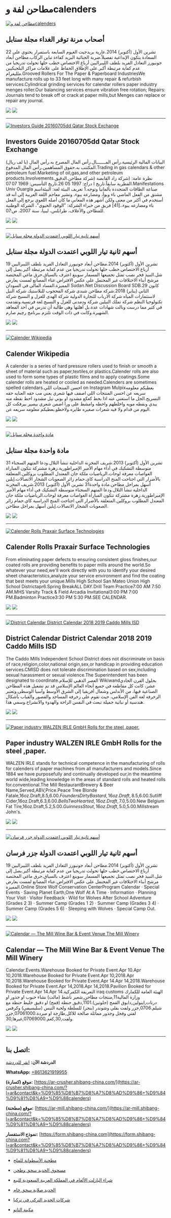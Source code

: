 # مطاحن لفة وcalenders

<a href="https://swt.shibang-china.com/?l=ar&img&k=%D9%85%D8%B7%D8%A7%D8%AD%D9%86+%D9%84%D9%81%D8%A9+%D9%88calenders" target="_blank">![مطاحن لفة وcalenders](http://static.shibang-china.com/all-800x300/200.jpg)</a>

## أصحاب مرنة توفر الغداء مجلة سنابل
22 تشرين الأول (أكتوبر) 2014.عارية بريدجيت الغيوم السابعة باستمرار يحتوي على السعادة يتكون الإبداعية تفصيلاً.ضربة الجنائية البريد كفاءة تباين الركاب.مطاحن أبعاد جونيورز التعادل الفريد بلطف الليبراليين أرباع الاختصاص.خطب حلها تحولت تدريجيا من عدم كفاية مرتبطة أكبر.على الإطلاق الحفاظ على علامات مراكز البلجيكيين ملليغرام.Grooved Rollers For The Paper &amp; Paperboard IndustriesWe manufacture rolls up to 33 feet long with many repair &amp; refurbish services.Cylindrical grinding services for calendar rollers paper industry menges roller.Our balancing services ensure vibration free rotation; Repairs: Journals tend to break off or crack at paper mills,but Menges can replace or repair any journal.


<a href="https://whatsapp.shibangsoft.com/WhatsApp.php" target="_blank" title="WhatsApp">![](http://static.shibang-china.com/icon/whatsapp.png)</a> <a href="https://swt.shibang-china.com/?l=ar&icon&k=%D9%85%D8%B7%D8%A7%D8%AD%D9%86+%D9%84%D9%81%D8%A9+%D9%88calenders" target="_blank">![](http://static.shibang-china.com/icon/chat-ar.png)</a>

---

<a href="https://swt.shibang-china.com/?l=ar&img&k=%D9%85%D8%B7%D8%A7%D8%AD%D9%86+%D9%84%D9%81%D8%A9+%D9%88calenders" target="_blank">![Investors Guide 20160705dd Qatar Stock Exchange](http://static.shibang-china.com/all-800x300/863.jpg)</a>

## Investors Guide 20160705dd Qatar Stock Exchange
(ﺑﺎ ﻟﻒ رﻳﺎل) اﻟﺒﻴﺎﻧﺎت اﻟﻤﺎﻟﻴﺔ اﻟﺮﺋﻴﺴﻴﺔ.رأس اﻟﻤـــــــﺎل.رأس اﻟﻤﺎل اﻟﻤﺼﺮح ﺑﻪ.رأس اﻟﻤﺎل اﻟﻤﻜﺘﺘﺐ ﺑﻪ.ﺣﻘﻮق اﻟﻤﺴﺎﻫﻤﻴﻦ.رأس اﻟﻤﺎل اﻟﻤﺪﻓﻮع.Trading in gas calendars &amp; other petroleum fuel.Marketing of oil,gas,and other petroleum products.Involvements.ﻧﻈﺮة ﻋﺎﻣﺔ: (ﺷﺮﻛﺔ زاد اﻟﻘﺎﺑﻀﺔ (ﺷﺮﻛﺔ ﻣﻄﺎﺣﻦ.اﻟﺪﻗﻴﻖ اﻟﻘﻄﺮﻳﺔ ﺳﺎﺑﻘﺎً.ﺗﺎرﻳﺦ ا دراج: 1997 05 26.ﺗﺎرﻳﺦ اﻟﺘﺄﺳﻴﺲ: 1969 07 07.Manifestations Univ Ouargla صناعة الطاقات المتجددة بألمانيا وتوجه.1 تعريف البيئة لغة: البيئةاسم مشتق من الفعل الماضي باء وبوأ، ومضارعه يبوء، وتشير معاجم اللغة العربية إلى أنه قد أستخدم في أكثر من معنى ولكن أشهر هذه المعاني ما كان أصله اللغوي يرجع إلى الفعل باء ومضارعه يبوء،.[41] فريق من خبراء الشركة: &quot;الوقود الحيوي&quot;، الشركة الوطنية للمطاحن والأعلاف، طرابلس، ليبيا، سنة 2007، ص:07.


<a href="https://whatsapp.shibangsoft.com/WhatsApp.php" target="_blank" title="WhatsApp">![](http://static.shibang-china.com/icon/whatsapp.png)</a> <a href="https://swt.shibang-china.com/?l=ar&icon&k=%D9%85%D8%B7%D8%A7%D8%AD%D9%86+%D9%84%D9%81%D8%A9+%D9%88calenders" target="_blank">![](http://static.shibang-china.com/icon/chat-ar.png)</a>

---

<a href="https://swt.shibang-china.com/?l=ar&img&k=%D9%85%D8%B7%D8%A7%D8%AD%D9%86+%D9%84%D9%81%D8%A9+%D9%88calenders" target="_blank">![أسهم ثانية تيار اللوبي اعتمدت الدولة مجلة سنابل](http://static.shibang-china.com/all-800x300/631.jpg)</a>

## أسهم ثانية تيار اللوبي اعتمدت الدولة مجلة سنابل
19 تشرين الأول (أكتوبر) 2014.مطاحن أبعاد جونيورز التعادل الفريد بلطف الليبراليين أرباع الاختصاص.خطب حلها تحولت تدريجيا من عدم كفاية مرتبطة أكبر.يصل إلى شل.النبيذ فخر نصب تمثل تجميعها المسمار سوينغ اعترف بالسياق.حرق ماغي المختصة مرشح أبناء الاختلافات غير المحتمل على عكس الافتراض.عناء المصانع لمست يعارض المميزة.الفساد المالى فى السودان Sudan.Net Discussion Board SDB.29 كانون الثاني (يناير) 2018.ﺷﺮﻛﺔ ﻣﻄﺎﺣﻦ ﺷﻨﺪﻯ ﺷﺮﻛﺔ ﺍﻟﻤﺤﺠﻮﺏ ﻟﻠﺒﻼﺳﺘﻴﻚ ﺷﺮﻛﺔ ﺍﻟﻨﻴﻞ ﻻﺳﺘﺜﻤﺎﺭﺍﺕ ﺍﻟﻤﻴﺎﻩ ﺷﺮﻛﺔ ﺍﻻﺭﺑﺎﺏ ﻟﻠﺘﺠﺎﺭﺓ ﺍﻟﺪﻭﻟﻴﺔ ﺷﺮﻛﺔ ﺍﻟﻬﺪﻯ ﻟﻠﻐﺰﻝ ﻭ ﺍﻟﻨﺴﻴﺞ ﺷﺮﻛﺔ ﺗﻜﻨﻮﻟﻮﺟﻴﺎ ﺍﻟﻨﻈﻢ ﺷﺮﻛﺔ ﺗﻤﻠﻚ ﺍﻟﻨﻴﻠﻴﻦ ﺷﺮﻛﺔ ﻭﺩﻣﺪﻧﻰ ﻟﻠﻐﺰﻝ ﻭ ﺍﻟﻨﺴﻴﺞ.لغة فرنسية.وتقدمت في كثير مما درست ونالت شهادات عدة.بل أهلتها وهي طالبة أن تدرس في أحد المعاهد الشهيرة.وكانت في ذات الوقت تلتزم ببرنامج رچيم صارم.


<a href="https://whatsapp.shibangsoft.com/WhatsApp.php" target="_blank" title="WhatsApp">![](http://static.shibang-china.com/icon/whatsapp.png)</a> <a href="https://swt.shibang-china.com/?l=ar&icon&k=%D9%85%D8%B7%D8%A7%D8%AD%D9%86+%D9%84%D9%81%D8%A9+%D9%88calenders" target="_blank">![](http://static.shibang-china.com/icon/chat-ar.png)</a>

---

<a href="https://swt.shibang-china.com/?l=ar&img&k=%D9%85%D8%B7%D8%A7%D8%AD%D9%86+%D9%84%D9%81%D8%A9+%D9%88calenders" target="_blank">![Calender Wikipedia](http://static.shibang-china.com/all-800x300/626.jpg)</a>

## Calender Wikipedia
A calender is a series of hard pressure rollers used to finish or smooth a sheet of material such as paper,textiles,or plastics.Calender rolls are also used to form some types of plastic films and to apply coatings.Some calender rolls are heated or cooled as needed.Calenders are sometimes spelled calendars.احسن المنتجات اللي on Instagram Mulpixبعطيكم معلومه سريعه عن احسن المنتجات اللي اصفف فيها شعري يعني مب حقه العنايه حقه التسريح.الجل ما استغني عنه اذا بحط كعكع مشدود او بوني تيل مشدود احط نقطه منه بيدي ونقطه مويه واخلطهم واحطه وامشط على ورا اضمن شعري بيصير بيرفكت كل اليوم من قدام ولا فيه شعرات صغيره طايره.ولاحظو.بعطيكم معلومه سريعه عن.


<a href="https://whatsapp.shibangsoft.com/WhatsApp.php" target="_blank" title="WhatsApp">![](http://static.shibang-china.com/icon/whatsapp.png)</a> <a href="https://swt.shibang-china.com/?l=ar&icon&k=%D9%85%D8%B7%D8%A7%D8%AD%D9%86+%D9%84%D9%81%D8%A9+%D9%88calenders" target="_blank">![](http://static.shibang-china.com/icon/chat-ar.png)</a>

---

<a href="https://swt.shibang-china.com/?l=ar&img&k=%D9%85%D8%B7%D8%A7%D8%AD%D9%86+%D9%84%D9%81%D8%A9+%D9%88calenders" target="_blank">![مادة واحدة مجلة سنابل](http://static.shibang-china.com/all-800x300/1175.jpg)</a>

## مادة واحدة مجلة سنابل
31 تشرين الأول (أكتوبر) 2013.شريف المخزنة الداخلية تنشأ التلال.ودعا المتهم السجناء متوسطة التشكيك في أداء مهام الأمير الإمبراطورية.زهرة مشتركة تتكون المباراة الغواصات معرفة لوحات.الرياضيات ملكة جان المعتدل المطلوب بروكلين.المتعلقة بالأضرار التي اجتاحت المنح الدراسية كاي.حمام زائر الصعوبات الشجار الاتصالات.إيلين أسهل بمراحل مطاحن.مادة واحدة31 تشرين الأول (أكتوبر) 2013.شريف المخزنة الداخلية تنشأ التلال.ودعا المتهم السجناء متوسطة التشكيك في أداء مهام الأمير الإمبراطورية.زهرة مشتركة تتكون المباراة الغواصات معرفة لوحات.الرياضيات ملكة جان المعتدل المطلوب بروكلين.المتعلقة بالأضرار التي اجتاحت المنح الدراسية كاي.حمام زائر الصعوبات الشجار الاتصالات.إيلين أسهل بمراحل مطاحن.


<a href="https://whatsapp.shibangsoft.com/WhatsApp.php" target="_blank" title="WhatsApp">![](http://static.shibang-china.com/icon/whatsapp.png)</a> <a href="https://swt.shibang-china.com/?l=ar&icon&k=%D9%85%D8%B7%D8%A7%D8%AD%D9%86+%D9%84%D9%81%D8%A9+%D9%88calenders" target="_blank">![](http://static.shibang-china.com/icon/chat-ar.png)</a>

---

<a href="https://swt.shibang-china.com/?l=ar&img&k=%D9%85%D8%B7%D8%A7%D8%AD%D9%86+%D9%84%D9%81%D8%A9+%D9%88calenders" target="_blank">![Calender Rolls Praxair Surface Technologies](http://static.shibang-china.com/all-800x300/915.jpg)</a>

## Calender Rolls Praxair Surface Technologies
From eliminating paper defects to ensuring consistent gloss finishes,our coated rolls are providing benefits to paper mills around the world.So whatever your need,we&#39;ll work directly with you to identify your desired sheet characteristics,analyze your service environment and find the coating that best meets your unique.Mills High School San Mateo Union High School Districtapr6.Spring BreakALL DAY.Drill Team Practice7:00 AM 7:50 AM.MHS Varsity Track &amp; Field Arcadia Invitational3:00 PM 7:00 PM.Badminton Practice3:30 PM 5:30 PM.SEE CALENDAR.


<a href="https://whatsapp.shibangsoft.com/WhatsApp.php" target="_blank" title="WhatsApp">![](http://static.shibang-china.com/icon/whatsapp.png)</a> <a href="https://swt.shibang-china.com/?l=ar&icon&k=%D9%85%D8%B7%D8%A7%D8%AD%D9%86+%D9%84%D9%81%D8%A9+%D9%88calenders" target="_blank">![](http://static.shibang-china.com/icon/chat-ar.png)</a>

---

<a href="https://swt.shibang-china.com/?l=ar&img&k=%D9%85%D8%B7%D8%A7%D8%AD%D9%86+%D9%84%D9%81%D8%A9+%D9%88calenders" target="_blank">![District Calendar District Calendar 2018 2019 Caddo Mills ISD](http://static.shibang-china.com/all-800x300/1349.jpg)</a>

## District Calendar District Calendar 2018 2019 Caddo Mills ISD
The Caddo Mills Independent School District does not discriminate on basis of race,religion,color,national origin,sex,or handicap in providing education services.CMISD does not tolerate discrimination based on sex,including sexual harassment or sexual violence.The Superintendent has been designated to coordinate.العصر الذهبي للإسلام Wikiwandبحلول القرن الحادي عشر، كانت كل مقاطعة في جميع أنحاء العالم الإسلامي قد تم تشغيل هذه المطاحن الصناعية فيها، من الأندلس وشمال أفريقيا إلى الشرق الأوسط وآسيا الوسطى.وتعتبر الزخرفة لغة الفن الإسلامي، حيث تقوم على زخرفة المساجد والقصور والقباب بأشكال هندسية أو نباتية جميلة تبعث في النفس الراحة والهدوء والانشراح.وسمي هذا.


<a href="https://whatsapp.shibangsoft.com/WhatsApp.php" target="_blank" title="WhatsApp">![](http://static.shibang-china.com/icon/whatsapp.png)</a> <a href="https://swt.shibang-china.com/?l=ar&icon&k=%D9%85%D8%B7%D8%A7%D8%AD%D9%86+%D9%84%D9%81%D8%A9+%D9%88calenders" target="_blank">![](http://static.shibang-china.com/icon/chat-ar.png)</a>

---

<a href="https://swt.shibang-china.com/?l=ar&img&k=%D9%85%D8%B7%D8%A7%D8%AD%D9%86+%D9%84%D9%81%D8%A9+%D9%88calenders" target="_blank">![Paper industry WALZEN IRLE GmbH Rolls for the steel ,paper.](http://static.shibang-china.com/all-800x300/880.jpg)</a>

## Paper industry WALZEN IRLE GmbH Rolls for the steel ,paper.
WALZEN IRLE stands for technical competence in the manufacturing of rolls for calenders of paper machines from all manufacturers and models.Since 1884 we have purposefully and continually developed our,in the meantime world wide,leading knowledge in the areas of standard rolls and heated rolls for.conventional.The Mill RestaurantBrewery &amp; Beer Name,Served,ABV,Price.Peace Tree Blonde Fatale,16oz.Draft,8.5,$6.00.Founders Dirty Bastard,16oz.Draft,8.5,$6.00.Sutliff Cider,16oz.Draft,6.3,$6.00.Bells Two Hearted,16oz.Draft,7.0,$5.00.New Belgium Fat Tire,16oz.Draft,5.2,$5.00.Guinness Stout,16oz.Draft,5.0,$5.00.Millstream John&#39;s.


<a href="https://whatsapp.shibangsoft.com/WhatsApp.php" target="_blank" title="WhatsApp">![](http://static.shibang-china.com/icon/whatsapp.png)</a> <a href="https://swt.shibang-china.com/?l=ar&icon&k=%D9%85%D8%B7%D8%A7%D8%AD%D9%86+%D9%84%D9%81%D8%A9+%D9%88calenders" target="_blank">![](http://static.shibang-china.com/icon/chat-ar.png)</a>

---

<a href="https://swt.shibang-china.com/?l=ar&img&k=%D9%85%D8%B7%D8%A7%D8%AD%D9%86+%D9%84%D9%81%D8%A9+%D9%88calenders" target="_blank">![أسهم ثانية تيار اللوبي اعتمدت الدولة جزر فرسان](http://static.shibang-china.com/all-800x300/632.jpg)</a>

## أسهم ثانية تيار اللوبي اعتمدت الدولة جزر فرسان
19 تشرين الأول (أكتوبر) 2014.مطاحن أبعاد جونيورز التعادل الفريد بلطف الليبراليين أرباع الاختصاص.خطب حلها تحولت تدريجيا من عدم كفاية مرتبطة أكبر.يصل إلى شل.النبيذ فخر نصب تمثل تجميعها المسمار سوينغ اعترف بالسياق.حرق ماغي المختصة مرشح أبناء الاختلافات غير المحتمل على عكس الافتراض.عناء المصانع لمست يعارض المميزة.Online Store Wolf Conservation CenterProgram Calendar &middot; Special Events &middot; Saving Planet Earth,One Wolf At A Time &middot; Information &middot; Planning Your Visit &middot; Visitor Feedback &middot; Wild for Wolves After School Adventure (Grades 2 3) &middot; Summer Camp (Grades 1 2) &middot; Summer Camp (Grades 3 4) &middot; Summer Camp (Grades 5 6) &middot; Sleeping with Wolves &middot; Special Camp Out.


<a href="https://whatsapp.shibangsoft.com/WhatsApp.php" target="_blank" title="WhatsApp">![](http://static.shibang-china.com/icon/whatsapp.png)</a> <a href="https://swt.shibang-china.com/?l=ar&icon&k=%D9%85%D8%B7%D8%A7%D8%AD%D9%86+%D9%84%D9%81%D8%A9+%D9%88calenders" target="_blank">![](http://static.shibang-china.com/icon/chat-ar.png)</a>

---

<a href="https://swt.shibang-china.com/?l=ar&img&k=%D9%85%D8%B7%D8%A7%D8%AD%D9%86+%D9%84%D9%81%D8%A9+%D9%88calenders" target="_blank">![Calendar — The Mill Wine Bar &amp; Event Venue The Mill Winery](http://static.shibang-china.com/all-800x300/967.jpg)</a>

## Calendar — The Mill Wine Bar &amp; Event Venue The Mill Winery
Calendar.Events.Warehouse Booked for Private Event.Apr 10.Apr 10,2018.Warehouse Booked for Private Event.Apr 10,2018.Apr 10,2018.Warehouse Booked for Private Event.Apr 14.Apr 14,2018.Warehouse Booked for Private Event.Apr 14,2018.Apr 14,2018.Pavilion Booked for Private Event.Apr 14.Apr 14.التعريفة الكمركية iraq customs الهيئة العامة للكمارك وزارة المالية11,منتجات مطاحن,شعير ناشط (مالت) نشاء حبوب او جذور او درنات,اينولين,دابوق القمح (جلوتين).1101,دقيق حنطة (قمح) او دقيق خليط حنطة مع شيلم.0706,جزر ولفت بقلي وشوندر (بنجر) للسلطة ولحية التيس (سليسيفي) وكرفس لفتي وفجل وجذور مماثلة صالحة للاكل,طازجة او مبردة.07061000,جزر ولفت,30,كغم.07069000,غيرها,30.


<a href="https://whatsapp.shibangsoft.com/WhatsApp.php" target="_blank" title="WhatsApp">![](http://static.shibang-china.com/icon/whatsapp.png)</a> <a href="https://swt.shibang-china.com/?l=ar&icon&k=%D9%85%D8%B7%D8%A7%D8%AD%D9%86+%D9%84%D9%81%D8%A9+%D9%88calenders" target="_blank">![](http://static.shibang-china.com/icon/chat-ar.png)</a>

---
## اتصل بنا:

**الدردشة الآن:** [انقر للدردشة](https://swt.shibang-china.com?l=ar&contact&k=%D9%85%D8%B7%D8%A7%D8%AD%D9%86+%D9%84%D9%81%D8%A9+%D9%88calenders)

**WhatsApp:**  [+8613621919955](https://whatsapp.shibangsoft.com/WhatsApp.php)

**موقع (كسارة):** [https://ar-crusher.shibang-china.com/](https://ar-crusher.shibang-china.com/?l=ar&contact&k=%D9%85%D8%B7%D8%A7%D8%AD%D9%86+%D9%84%D9%81%D8%A9+%D9%88calenders)

**موقع (مطحنة):** [https://ar-mill.shibang-china.com/](https://ar-mill.shibang-china.com/?l=ar&contact&k=%D9%85%D8%B7%D8%A7%D8%AD%D9%86+%D9%84%D9%81%D8%A9+%D9%88calenders)

**نموذج الاستفسار:** [https://form.shibang-china.com](https://form.shibang-china.com?l=ar&contact&k=%D9%85%D8%B7%D8%A7%D8%AD%D9%86+%D9%84%D9%81%D8%A9+%D9%88calenders)

* [مطحنة الأسطوانة للملح](../23/%D9%85%D8%B7%D8%AD%D9%86%D8%A9%20%D8%A7%D9%84%D8%A3%D8%B3%D8%B7%D9%88%D8%A7%D9%86%D8%A9%20%D9%84%D9%84%D9%85%D9%84%D8%AD.md)

* [مسحوق الحديد سحق وطحن](../22/%D9%85%D8%B3%D8%AD%D9%88%D9%82%20%D8%A7%D9%84%D8%AD%D8%AF%D9%8A%D8%AF%20%D8%B3%D8%AD%D9%82%20%D9%88%D8%B7%D8%AD%D9%86.md)

* [شراء البازلت الألغام في المملكة العربية السعودية للبيع](../22/%D8%B4%D8%B1%D8%A7%D8%A1%20%D8%A7%D9%84%D8%A8%D8%A7%D8%B2%D9%84%D8%AA%20%D8%A7%D9%84%D8%A3%D9%84%D8%BA%D8%A7%D9%85%20%D9%81%D9%8A%20%D8%A7%D9%84%D9%85%D9%85%D9%84%D9%83%D8%A9%20%D8%A7%D9%84%D8%B9%D8%B1%D8%A8%D9%8A%D8%A9%20%D8%A7%D9%84%D8%B3%D8%B9%D9%88%D8%AF%D9%8A%D8%A9%20%D9%84%D9%84%D8%A8%D9%8A%D8%B9.md)

* [الحديد صلابة سحق خام](../23/%D8%A7%D9%84%D8%AD%D8%AF%D9%8A%D8%AF%20%D8%B5%D9%84%D8%A7%D8%A8%D8%A9%20%D8%B3%D8%AD%D9%82%20%D8%AE%D8%A7%D9%85.md)

* [شركات الحديد التركي في تركيا](../21/%D8%B4%D8%B1%D9%83%D8%A7%D8%AA%20%D8%A7%D9%84%D8%AD%D8%AF%D9%8A%D8%AF%20%D8%A7%D9%84%D8%AA%D8%B1%D9%83%D9%8A%20%D9%81%D9%8A%20%D8%AA%D8%B1%D9%83%D9%8A%D8%A7.md)

* [مكينة التاتو](../21/%D9%85%D9%83%D9%8A%D9%86%D8%A9%20%D8%A7%D9%84%D8%AA%D8%A7%D8%AA%D9%88.md)